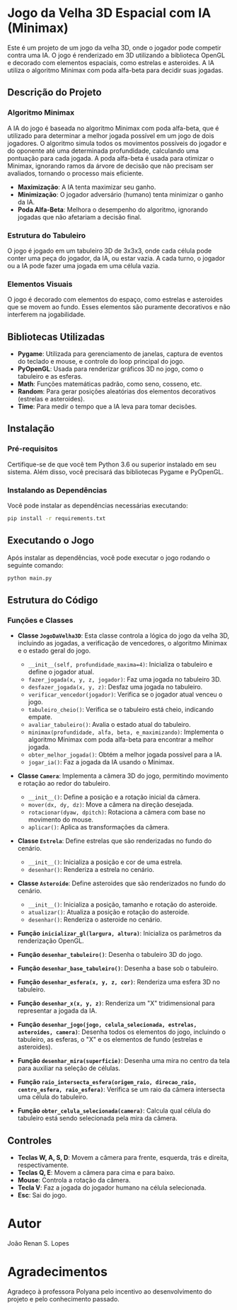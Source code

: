 # Jogo da Velha 3D Espacial com IA (Minimax)

Este é um projeto de um jogo da velha 3D, onde o jogador pode competir contra uma IA. O jogo é renderizado em 3D utilizando a biblioteca OpenGL e decorado com elementos espaciais, como estrelas e asteroides. A IA utiliza o algoritmo Minimax com poda alfa-beta para decidir suas jogadas.

## Descrição do Projeto

### Algoritmo Minimax
A IA do jogo é baseada no algoritmo Minimax com poda alfa-beta, que é utilizado para determinar a melhor jogada possível em um jogo de dois jogadores. O algoritmo simula todos os movimentos possíveis do jogador e do oponente até uma determinada profundidade, calculando uma pontuação para cada jogada. A poda alfa-beta é usada para otimizar o Minimax, ignorando ramos da árvore de decisão que não precisam ser avaliados, tornando o processo mais eficiente.

- **Maximização**: A IA tenta maximizar seu ganho.
- **Minimização**: O jogador adversário (humano) tenta minimizar o ganho da IA.
- **Poda Alfa-Beta**: Melhora o desempenho do algoritmo, ignorando jogadas que não afetariam a decisão final.

### Estrutura do Tabuleiro
O jogo é jogado em um tabuleiro 3D de 3x3x3, onde cada célula pode conter uma peça do jogador, da IA, ou estar vazia. A cada turno, o jogador ou a IA pode fazer uma jogada em uma célula vazia.

### Elementos Visuais
O jogo é decorado com elementos do espaço, como estrelas e asteroides que se movem ao fundo. Esses elementos são puramente decorativos e não interferem na jogabilidade.

## Bibliotecas Utilizadas

- **Pygame**: Utilizada para gerenciamento de janelas, captura de eventos do teclado e mouse, e controle do loop principal do jogo.
- **PyOpenGL**: Usada para renderizar gráficos 3D no jogo, como o tabuleiro e as esferas.
- **Math**: Funções matemáticas padrão, como seno, cosseno, etc.
- **Random**: Para gerar posições aleatórias dos elementos decorativos (estrelas e asteroides).
- **Time**: Para medir o tempo que a IA leva para tomar decisões.

## Instalação

### Pré-requisitos
Certifique-se de que você tem Python 3.6 ou superior instalado em seu sistema. Além disso, você precisará das bibliotecas Pygame e PyOpenGL.

### Instalando as Dependências
Você pode instalar as dependências necessárias executando:

```bash
pip install -r requirements.txt
```

## Executando o Jogo

Após instalar as dependências, você pode executar o jogo rodando o seguinte comando:

```bash
python main.py
```


## Estrutura do Código

### Funções e Classes

- **Classe `JogoDaVelha3D`**: Esta classe controla a lógica do jogo da velha 3D, incluindo as jogadas, a verificação de vencedores, o algoritmo Minimax e o estado geral do jogo.
  
  - `__init__(self, profundidade_maxima=4)`: Inicializa o tabuleiro e define o jogador atual.
  - `fazer_jogada(x, y, z, jogador)`: Faz uma jogada no tabuleiro 3D.
  - `desfazer_jogada(x, y, z)`: Desfaz uma jogada no tabuleiro.
  - `verificar_vencedor(jogador)`: Verifica se o jogador atual venceu o jogo.
  - `tabuleiro_cheio()`: Verifica se o tabuleiro está cheio, indicando empate.
  - `avaliar_tabuleiro()`: Avalia o estado atual do tabuleiro.
  - `minimax(profundidade, alfa, beta, e_maximizando)`: Implementa o algoritmo Minimax com poda alfa-beta para encontrar a melhor jogada.
  - `obter_melhor_jogada()`: Obtém a melhor jogada possível para a IA.
  - `jogar_ia()`: Faz a jogada da IA usando o Minimax.

- **Classe `Camera`**: Implementa a câmera 3D do jogo, permitindo movimento e rotação ao redor do tabuleiro.
  
  - `__init__()`: Define a posição e a rotação inicial da câmera.
  - `mover(dx, dy, dz)`: Move a câmera na direção desejada.
  - `rotacionar(dyaw, dpitch)`: Rotaciona a câmera com base no movimento do mouse.
  - `aplicar()`: Aplica as transformações da câmera.

- **Classe `Estrela`**: Define estrelas que são renderizadas no fundo do cenário.
  
  - `__init__()`: Inicializa a posição e cor de uma estrela.
  - `desenhar()`: Renderiza a estrela no cenário.

- **Classe `Asteroide`**: Define asteroides que são renderizados no fundo do cenário.
  
  - `__init__()`: Inicializa a posição, tamanho e rotação do asteroide.
  - `atualizar()`: Atualiza a posição e rotação do asteroide.
  - `desenhar()`: Renderiza o asteroide no cenário.

- **Função `inicializar_gl(largura, altura)`**: Inicializa os parâmetros da renderização OpenGL.

- **Função `desenhar_tabuleiro()`**: Desenha o tabuleiro 3D do jogo.

- **Função `desenhar_base_tabuleiro()`**: Desenha a base sob o tabuleiro.

- **Função `desenhar_esfera(x, y, z, cor)`**: Renderiza uma esfera 3D no tabuleiro.

- **Função `desenhar_x(x, y, z)`**: Renderiza um "X" tridimensional para representar a jogada da IA.

- **Função `desenhar_jogo(jogo, celula_selecionada, estrelas, asteroides, camera)`**: Desenha todos os elementos do jogo, incluindo o tabuleiro, as esferas, o "X" e os elementos de fundo (estrelas e asteroides).

- **Função `desenhar_mira(superficie)`**: Desenha uma mira no centro da tela para auxiliar na seleção de células.

- **Função `raio_intersecta_esfera(origem_raio, direcao_raio, centro_esfera, raio_esfera)`**: Verifica se um raio da câmera intersecta uma célula do tabuleiro.

- **Função `obter_celula_selecionada(camera)`**: Calcula qual célula do tabuleiro está sendo selecionada pela mira da câmera.

## Controles

- **Teclas W, A, S, D**: Movem a câmera para frente, esquerda, trás e direita, respectivamente.
- **Teclas Q, E**: Movem a câmera para cima e para baixo.
- **Mouse**: Controla a rotação da câmera.
- **Tecla V**: Faz a jogada do jogador humano na célula selecionada.
- **Esc**: Sai do jogo.

# Autor  
João Renan S. Lopes   


# Agradecimentos   
Agradeço à professora Polyana pelo incentivo ao desenvolvimento do projeto e pelo conhecimento passado.  

